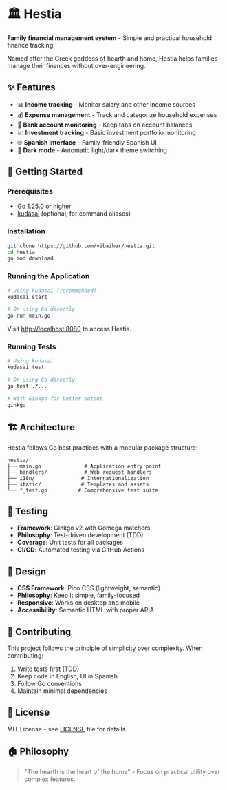 # 🏛️ Hestia

**Family financial management system** - Simple and practical household finance tracking.

Named after the Greek goddess of hearth and home, Hestia helps families manage their finances without over-engineering.

## ✨ Features

- 📊 **Income tracking** - Monitor salary and other income sources
- 💰 **Expense management** - Track and categorize household expenses
- 🏦 **Bank account monitoring** - Keep tabs on account balances
- 📈 **Investment tracking** - Basic investment portfolio monitoring
- 🌐 **Spanish interface** - Family-friendly Spanish UI
- 🌙 **Dark mode** - Automatic light/dark theme switching

## 🚀 Getting Started

### Prerequisites

- Go 1.25.0 or higher
- [kudasai](https://github.com/vibaiher/kudasai) (optional, for command aliases)

### Installation

```bash
git clone https://github.com/vibaiher/hestia.git
cd hestia
go mod download
```

### Running the Application

```bash
# Using kudasai (recommended)
kudasai start

# Or using Go directly
go run main.go
```

Visit [http://localhost:8080](http://localhost:8080) to access Hestia.

### Running Tests

```bash
# Using kudasai
kudasai test

# Or using Go directly
go test ./...

# With Ginkgo for better output
ginkgo
```

## 🏗️ Architecture

Hestia follows Go best practices with a modular package structure:

```
hestia/
├── main.go              # Application entry point
├── handlers/            # Web request handlers
├── i18n/               # Internationalization
├── static/             # Templates and assets
└── *_test.go          # Comprehensive test suite
```

## 🧪 Testing

- **Framework**: Ginkgo v2 with Gomega matchers
- **Philosophy**: Test-driven development (TDD)
- **Coverage**: Unit tests for all packages
- **CI/CD**: Automated testing via GitHub Actions

## 🎨 Design

- **CSS Framework**: Pico CSS (lightweight, semantic)
- **Philosophy**: Keep it simple, family-focused
- **Responsive**: Works on desktop and mobile
- **Accessibility**: Semantic HTML with proper ARIA

## 🤝 Contributing

This project follows the principle of simplicity over complexity. When contributing:

1. Write tests first (TDD)
2. Keep code in English, UI in Spanish
3. Follow Go conventions
4. Maintain minimal dependencies

## 📄 License

MIT License - see [LICENSE](LICENSE) file for details.

## 🏠 Philosophy

> "The hearth is the heart of the home" - Focus on practical utility over complex features.